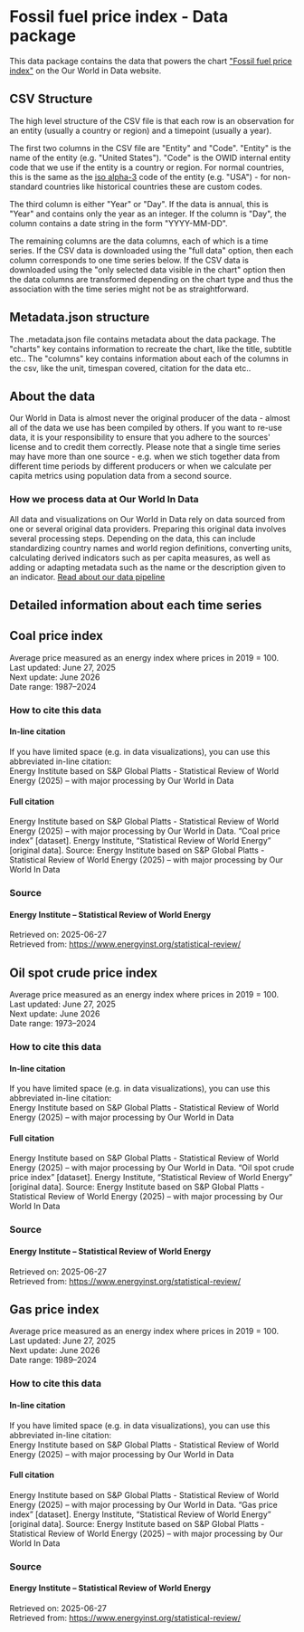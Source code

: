# Fossil fuel price index - Data package

This data package contains the data that powers the chart ["Fossil fuel price index"](https://ourworldindata.org/grapher/fossil-fuel-price-index?v=1&csvType=full&useColumnShortNames=false) on the Our World in Data website.

## CSV Structure

The high level structure of the CSV file is that each row is an observation for an entity (usually a country or region) and a timepoint (usually a year).

The first two columns in the CSV file are "Entity" and "Code". "Entity" is the name of the entity (e.g. "United States"). "Code" is the OWID internal entity code that we use if the entity is a country or region. For normal countries, this is the same as the [iso alpha-3](https://en.wikipedia.org/wiki/ISO_3166-1_alpha-3) code of the entity (e.g. "USA") - for non-standard countries like historical countries these are custom codes.

The third column is either "Year" or "Day". If the data is annual, this is "Year" and contains only the year as an integer. If the column is "Day", the column contains a date string in the form "YYYY-MM-DD".

The remaining columns are the data columns, each of which is a time series. If the CSV data is downloaded using the "full data" option, then each column corresponds to one time series below. If the CSV data is downloaded using the "only selected data visible in the chart" option then the data columns are transformed depending on the chart type and thus the association with the time series might not be as straightforward.

## Metadata.json structure

The .metadata.json file contains metadata about the data package. The "charts" key contains information to recreate the chart, like the title, subtitle etc.. The "columns" key contains information about each of the columns in the csv, like the unit, timespan covered, citation for the data etc..

## About the data

Our World in Data is almost never the original producer of the data - almost all of the data we use has been compiled by others. If you want to re-use data, it is your responsibility to ensure that you adhere to the sources' license and to credit them correctly. Please note that a single time series may have more than one source - e.g. when we stich together data from different time periods by different producers or when we calculate per capita metrics using population data from a second source.

### How we process data at Our World In Data
All data and visualizations on Our World in Data rely on data sourced from one or several original data providers. Preparing this original data involves several processing steps. Depending on the data, this can include standardizing country names and world region definitions, converting units, calculating derived indicators such as per capita measures, as well as adding or adapting metadata such as the name or the description given to an indicator.
[Read about our data pipeline](https://docs.owid.io/projects/etl/)

## Detailed information about each time series


## Coal price index
Average price measured as an energy index where prices in 2019 = 100.
Last updated: June 27, 2025  
Next update: June 2026  
Date range: 1987–2024  


### How to cite this data

#### In-line citation
If you have limited space (e.g. in data visualizations), you can use this abbreviated in-line citation:  
Energy Institute based on S&P Global Platts - Statistical Review of World Energy (2025) – with major processing by Our World in Data

#### Full citation
Energy Institute based on S&P Global Platts - Statistical Review of World Energy (2025) – with major processing by Our World in Data. “Coal price index” [dataset]. Energy Institute, “Statistical Review of World Energy” [original data].
Source: Energy Institute based on S&P Global Platts - Statistical Review of World Energy (2025) – with major processing by Our World In Data

### Source

#### Energy Institute – Statistical Review of World Energy
Retrieved on: 2025-06-27  
Retrieved from: https://www.energyinst.org/statistical-review/  


## Oil spot crude price index
Average price measured as an energy index where prices in 2019 = 100.
Last updated: June 27, 2025  
Next update: June 2026  
Date range: 1973–2024  


### How to cite this data

#### In-line citation
If you have limited space (e.g. in data visualizations), you can use this abbreviated in-line citation:  
Energy Institute based on S&P Global Platts - Statistical Review of World Energy (2025) – with major processing by Our World in Data

#### Full citation
Energy Institute based on S&P Global Platts - Statistical Review of World Energy (2025) – with major processing by Our World in Data. “Oil spot crude price index” [dataset]. Energy Institute, “Statistical Review of World Energy” [original data].
Source: Energy Institute based on S&P Global Platts - Statistical Review of World Energy (2025) – with major processing by Our World In Data

### Source

#### Energy Institute – Statistical Review of World Energy
Retrieved on: 2025-06-27  
Retrieved from: https://www.energyinst.org/statistical-review/  


## Gas price index
Average price measured as an energy index where prices in 2019 = 100.
Last updated: June 27, 2025  
Next update: June 2026  
Date range: 1989–2024  


### How to cite this data

#### In-line citation
If you have limited space (e.g. in data visualizations), you can use this abbreviated in-line citation:  
Energy Institute based on S&P Global Platts - Statistical Review of World Energy (2025) – with major processing by Our World in Data

#### Full citation
Energy Institute based on S&P Global Platts - Statistical Review of World Energy (2025) – with major processing by Our World in Data. “Gas price index” [dataset]. Energy Institute, “Statistical Review of World Energy” [original data].
Source: Energy Institute based on S&P Global Platts - Statistical Review of World Energy (2025) – with major processing by Our World In Data

### Source

#### Energy Institute – Statistical Review of World Energy
Retrieved on: 2025-06-27  
Retrieved from: https://www.energyinst.org/statistical-review/  


    